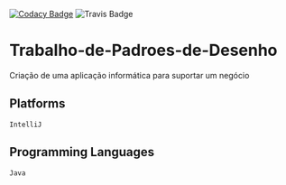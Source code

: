 [![Codacy Badge](https://api.codacy.com/project/badge/Grade/060c434659624bcd85d009823fc3d87b)](https://www.codacy.com?utm_source=github.com&amp;utm_medium=referral&amp;utm_content=7Backwards/Trabalho-de-Padroes-de-Desenho&amp;utm_campaign=Badge_Grade) ![Travis Badge](https://travis-ci.com/7Backwards/Trabalho-de-Padroes-de-Desenho.svg?token=4RJqPv7xqSp236o26XCX&branch=dev)

# Trabalho-de-Padroes-de-Desenho

Criação de uma aplicação informática para suportar um negócio

## Platforms
```alpha
IntelliJ
```

## Programming Languages
```alpha
Java
```
